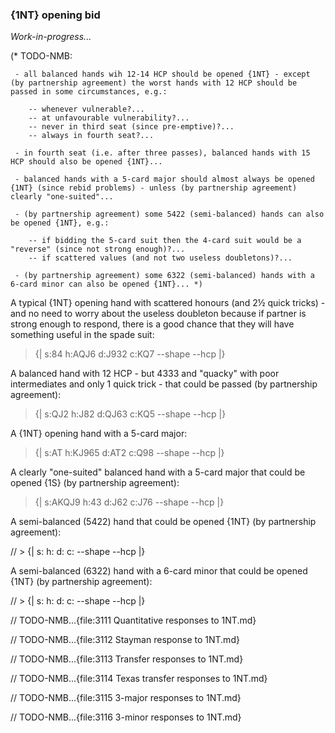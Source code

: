 ### <a name="1NT_opening_bid"> {1NT} opening bid

_Work-in-progress..._

(* TODO-NMB:

     - all balanced hands wih 12-14 HCP should be opened {1NT} - except (by partnership agreement) the worst hands with 12 HCP should be passed in some circumstances, e.g.:

        -- whenever vulnerable?...
        -- at unfavourable vulnerability?...
        -- never in third seat (since pre-emptive)?...
        -- always in fourth seat?...

     - in fourth seat (i.e. after three passes), balanced hands with 15 HCP should also be opened {1NT}...

     - balanced hands with a 5-card major should almost always be opened {1NT} (since rebid problems) - unless (by partnership agreement) clearly "one-suited"...

     - (by partnership agreement) some 5422 (semi-balanced) hands can also be opened {1NT}, e.g.:

        -- if bidding the 5-card suit then the 4-card suit would be a "reverse" (since not strong enough)?...
        -- if scattered values (and not two useless doubletons)?...

     - (by partnership agreement) some 6322 (semi-balanced) hands with a 6-card minor can also be opened {1NT}... *)

A typical {1NT} opening hand with scattered honours (and 2½ quick tricks) - and no need to worry about the useless doubleton because if partner is strong enough to respond, there is a good chance that they will have something useful in the spade suit:

> {| s:84 h:AQJ6 d:J932 c:KQ7 --shape --hcp |}

A balanced hand with 12 HCP - but 4333 and "quacky" with poor intermediates and only 1 quick trick - that could be passed (by partnership agreement):

> {| s:QJ2 h:J82 d:QJ63 c:KQ5 --shape --hcp |}

A {1NT} opening hand with a 5-card major:

> {| s:AT h:KJ965 d:AT2 c:Q98 --shape --hcp |}

A clearly "one-suited" balanced hand with a 5-card major that could be opened {1S} (by partnership agreement):

> {| s:AKQJ9 h:43 d:J62 c:J76 --shape --hcp |}

A semi-balanced (5422) hand that could be opened {1NT} (by partnership agreement):

// > {| s: h: d: c: --shape --hcp |}

A semi-balanced (6322) hand with a 6-card minor that could be opened {1NT} (by partnership agreement):

// > {| s: h: d: c: --shape --hcp |}



// TODO-NMB...{file:3111 Quantitative responses to 1NT.md}

// TODO-NMB...{file:3112 Stayman response to 1NT.md}

// TODO-NMB...{file:3113 Transfer responses to 1NT.md}

// TODO-NMB...{file:3114 Texas transfer responses to 1NT.md}

// TODO-NMB...{file:3115 3-major responses to 1NT.md}

// TODO-NMB...{file:3116 3-minor responses to 1NT.md}
